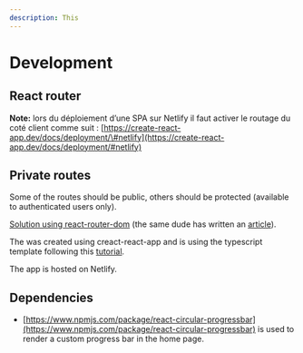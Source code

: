 ```yaml
---
description: This
---
```


# Development

## React router

**Note:** lors du déploiement d’une SPA sur Netlify il faut activer le routage du coté client comme suit : [https://create-react-app.dev/docs/deployment/\#netlify](https://create-react-app.dev/docs/deployment/#netlify)

## Private routes

Some of the routes should be public, others should be protected \(available to authenticated users only\).

[Solution using react-router-dom](https://stackoverflow.com/questions/43164554/how-to-implement-authenticated-routes-in-react-router-4) \(the same dude has written an [article](https://ui.dev/react-router-v4-protected-routes-authentication/)\).

The was created using creact-react-app and is using the typescript template following this [tutorial](https://create-react-app.dev/docs/getting-started).

The app is hosted on Netlify.

## Dependencies

* [https://www.npmjs.com/package/react-circular-progressbar](https://www.npmjs.com/package/react-circular-progressbar) is used to render a custom progress bar in the home page.

